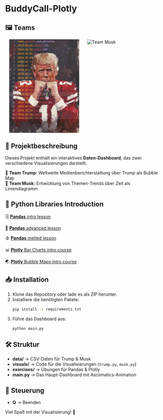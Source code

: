 # BuddyCall-Plotly

## 🖼 Teams
<div style="display: flex; justify-content: space-around;">
  <img src="docs/assets/team_trump.png" alt="Team Trump" width="45%"/>
  <img src="docs/assets/team_musk.png" alt="Team Musk" width="45%"/>
</div>

## 📌 Projektbeschreibung
Dieses Projekt enthält ein interaktives **Daten-Dashboard**, das zwei verschiedene Visualisierungen darstellt:


🔹 **Team Trump:** Weltweite Medienberichterstattung über Trump als Bubble Map  
🔹 **Team Musk:** Entwicklung von Themen-Trends über Zeit als Liniendiagramm  

## 🐍 Python Libraries Introduction
 🗒️ [**Pandas** intro lesson](https://drive.google.com/file/d/1UQs7scnP_cJNBlIN_CapHjI33zh38L7v/view?usp=sharing)
 
 👠️ [**Pandas** advanced lesson](https://drive.google.com/file/d/11FykZnsldSWWBPo-ynOnLvTlxpywR7be/view?usp=sharing)

 🩸 [**Pandas** melted lesson](https://drive.google.com/file/d/1bxwVaKr9pkj05WJzwP3qUjr8bXNhr3bR/view?usp=sharing)

 📊 [**Plotly** Bar Charts intro course](https://drive.google.com/file/d/168oi01hns75GOSUy-qkwudrQDH18Fp1K/view?usp=sharing)

 🌏 [**Plotly** Bubble Maps intro course](https://drive.google.com/file/d/1lTe_Mo8nkvTuL3D-2Ntx6HgOQBEG-wxx/view?usp=sharing)

## 📥 Installation
1. Klone das Repository oder lade es als ZIP herunter.
2. Installiere die benötigten Pakete:
   ```bash
   pip install -r requirements.txt
   ```
3. Führe das Dashboard aus:
   ```bash
   python main.py
   ```

## 🛠 Struktur
- **data/** → CSV-Daten für Trump & Musk
- **visuals/** → Code für die Visualisierungen (`trump.py`, `musk.py`)
- **exercises/** → Übungen für Pandas & Plotly
- **main.py** → Das Haupt-Dashboard mit Asciimatics-Animation

## 🎯 Steuerung
- **Q** → Beenden

Viel Spaß mit der Visualisierung! 🚀
